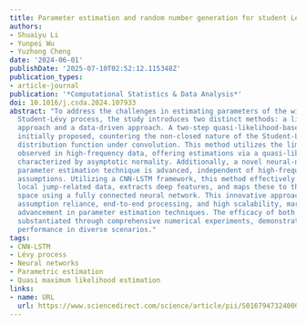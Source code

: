 ```yaml
---
title: Parameter estimation and random number generation for student Lévy processes
authors:
- Shuaiyu Li
- Yunpei Wu
- Yuzhong Cheng
date: '2024-06-01'
publishDate: '2025-07-10T02:52:12.115348Z'
publication_types:
- article-journal
publication: '*Computational Statistics & Data Analysis*'
doi: 10.1016/j.csda.2024.107933
abstract: "To address the challenges in estimating parameters of the widely applied
  Student-Lévy process, the study introduces two distinct methods: a likelihood-based
  approach and a data-driven approach. A two-step quasi-likelihood-based method is
  initially proposed, countering the non-closed nature of the Student-Lévy process's
  distribution function under convolution. This method utilizes the limiting properties
  observed in high-frequency data, offering estimations via a quasi-likelihood function
  characterized by asymptotic normality. Additionally, a novel neural-network-based
  parameter estimation technique is advanced, independent of high-frequency observation
  assumptions. Utilizing a CNN-LSTM framework, this method effectively processes sparse,
  local jump-related data, extracts deep features, and maps these to the parameter
  space using a fully connected neural network. This innovative approach ensures minimal
  assumption reliance, end-to-end processing, and high scalability, marking a significant
  advancement in parameter estimation techniques. The efficacy of both methods is
  substantiated through comprehensive numerical experiments, demonstrating their robust
  performance in diverse scenarios."
tags:
- CNN-LSTM
- Lévy process
- Neural networks
- Parametric estimation
- Quasi maximum likelihood estimation
links:
- name: URL
  url: https://www.sciencedirect.com/science/article/pii/S0167947324000173
---
```

